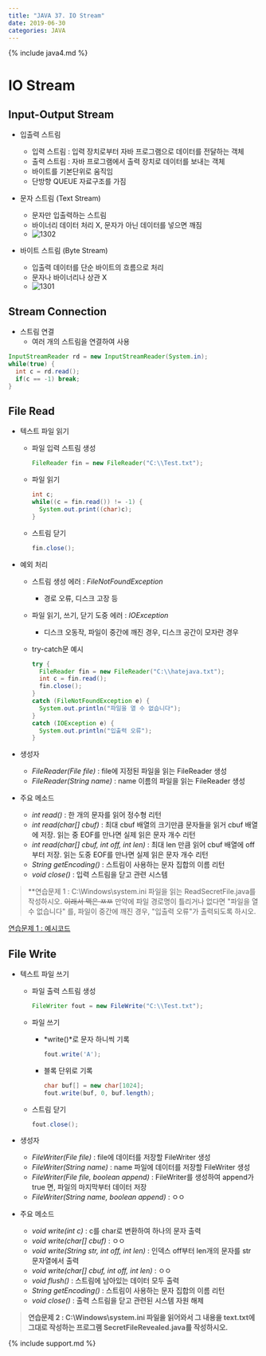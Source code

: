 ```yaml
---
title: "JAVA 37. IO Stream"
date: 2019-06-30
categories: JAVA
---
```


{% include java4.md %}

# IO Stream

## Input-Output Stream

* 입출력 스트림
  * 입력 스트림 : 입력 장치로부터 자바 프로그램으로 데이터를 전달하는 객체
  * 출력 스트림 : 자바 프로그램에서 출력 장치로 데이터를 보내는 객체
  * 바이트를 기본단위로 움직임
  * 단방향 QUEUE 자료구조를 가짐
  
* 문자 스트림 (Text Stream)
  * 문자만 입출력하는 스트림
  * 바이너리 데이터 처리 X, 문자가 아닌 데이터를 넣으면 깨짐
  * ![1302](https://user-images.githubusercontent.com/26007107/60392577-ee50dd80-9b40-11e9-8592-de54687ce471.png)

* 바이트 스트림 (Byte Stream)
  * 입출력 데이터를 단순 바이트의 흐름으로 처리
  * 문자나 바이너리나 상관 X
  * ![1301](https://user-images.githubusercontent.com/26007107/60392574-da0ce080-9b40-11e9-997b-5e1e6f281591.png)


## Stream Connection

* 스트림 연결
  * 여러 개의 스트림을 연결하여 사용

~~~java
InputStreamReader rd = new InputStreamReader(System.in);
while(true) {
  int c = rd.read();
  if(c == -1) break;
}
~~~


## File Read

* 텍스트 파일 읽기
  * 파일 입력 스트림 생성
  
    ~~~java
    FileReader fin = new FileReader("C:\\Test.txt");
    ~~~
    
  * 파일 읽기
    
    ~~~java
    int c;
    while((c = fin.read()) != -1) {
      System.out.print((char)c);
    }
    ~~~

  * 스트림 닫기
    
    ~~~java
    fin.close();
    ~~~
    
* 예외 처리
  * 스트림 생성 에러 : *FileNotFoundException*
    * 경로 오류, 디스크 고장 등
  * 파일 읽기, 쓰기, 닫기 도중 에러 : *IOException*
    * 디스크 오동작, 파일이 중간에 깨진 경우, 디스크 공간이 모자란 경우
    
  * try-catch문 예시
  
    ~~~java
    try {
      FileReader fin = new FileReader("C:\\hatejava.txt");
      int c = fin.read();
      fin.close();
    }
    catch (FileNotFoundException e) {
      System.out.println("파일을 열 수 없습니다");
    }
    catch (IOException e) {
      System.out.println("입출력 오류");
    }
    ~~~

* 생성자
  * *FileReader(File file)* : file에 지정된 파일을 읽는 FileReader 생성
  * *FileReader(String name)* : name 이름의 파일을 읽는 FileReader 생성
  
* 주요 메소드
  * *int read()* : 한 개의 문자를 읽어 정수형 리턴
  * *int read(char[] cbuf)* : 최대 cbuf 배열의 크기만큼 문자들을 읽거 cbuf 배열에 저장. 읽는 중 EOF를 만나면 실제 읽은 문자 개수 리턴
  * *int read(char[] cbuf, int off, int len)* : 최대 len 만큼 읽어 cbuf 배열에 off부터 저장. 읽는 도중 EOF를 만나면 실제 읽은 문자 개수 리턴
  * *String getEncoding()* : 스트림이 사용하는 문자 집합의 이름 리턴
  * *void close()* : 입력 스트림을 닫고 관련 시스템 
  
  
> **연습문제 1 : C:\Windows\system.ini 파일을 읽는 ReadSecretFile.java를 작성하시오. ~~이래서 맥은 ㅉㅉ~~ 만약에 파일 경로명이 틀리거나 없다면 "파일을 열 수 없습니다" 를, 파일이 중간에 깨진 경우, "입출력 오류"가 출력되도록 하시오.
  
[연습문제 1 : 예시코드](https://github.com/DetegiCE/JavaStudy/blob/master/chapter13/ReadSecretFile.java)


## File Write

* 텍스트 파일 쓰기
  * 파일 출력 스트림 생성
    
    ~~~java
    FileWriter fout = new FileWrite("C:\\Test.txt");
    ~~~
    
  * 파일 쓰기
    
    * *write()*로 문자 하니씩 기록
    
      ~~~java
      fout.write('A');
      ~~~
      
    * 블록 단위로 기록
    
      ~~~java
      char buf[] = new char[1024];
      fout.write(buf, 0, buf.length);
      ~~~
      
  * 스트림 닫기
    
    ~~~java
    fout.close();
    ~~~
    
* 생성자
  * *FileWriter(File file)* : file에 데이터를 저장할 FileWriter 생성
  * *FileWriter(String name)* : name 파일에 데이터를 저장할 FileWriter 생성
  * *FileWriter(File file, boolean append)* : FileWriter를 생성하여 append가 true 면, 파일의 마지막부터 데이터 저장
  * *FileWriter(String name, boolean append)* : ㅇㅇ
  
* 주요 메소드
  * *void write(int c)* : c를 char로 변환하여 하나의 문자 출력
  * *void write(char[] cbuf)* : ㅇㅇ
  * *void write(String str, int off, int len)* : 인덱스 off부터 len개의 문자를 str 문자열에서 출력
  * *void write(char[] cbuf, int off, int len)* : ㅇㅇ
  * *void flush()* : 스트림에 남아있는 데이터 모두 출력
  * *String getEncoding()* : 스트림이 사용하는 문자 집합의 이름 리턴
  * *void close()* : 출력 스트림을 닫고 관련된 시스템 자원 해제


> **연습문제 2 : C:\Windows\system.ini 파일을 읽어와서 그 내용을 text.txt에 그대로 작성하는 프로그램 SecretFileRevealed.java를 작성하시오.**


{% include support.md %}
